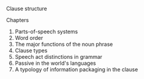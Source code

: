 Clause structure

Chapters
1. Parts-of-speech systems
2. Word order
3. The major functions of the noun phrase
4. Clause types
5. Speech act distinctions in grammar
6. Passive in the world's languages
7. A typology of information packaging in the clause
